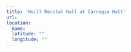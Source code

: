 ```yaml
---
title: 'Weill Recital Hall at Carnegie Hall'
url:
location:
  name:
  latitude: ""
  longitude: ""
---
```

